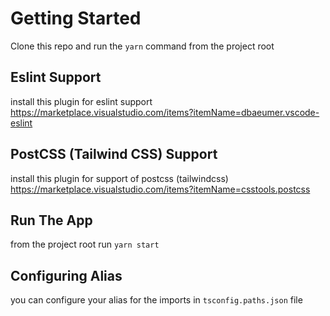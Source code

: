 # Getting Started

Clone this repo and run the `yarn` command from the project root

## Eslint Support

install this plugin for eslint support https://marketplace.visualstudio.com/items?itemName=dbaeumer.vscode-eslint

## PostCSS (Tailwind CSS) Support

install this plugin for support of postcss (tailwindcss) https://marketplace.visualstudio.com/items?itemName=csstools.postcss

## Run The App

from the project root run `yarn start`

## Configuring Alias

you can configure your alias for the imports in `tsconfig.paths.json` file
